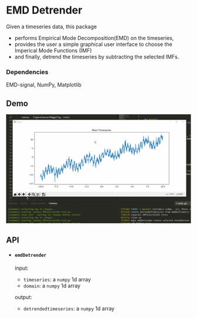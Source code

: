 # EMD Detrender
Given a timeseries data, this package
- performs Empirical Mode Decomposition(EMD) on the timeseries,
- provides the user a simple graphical user interface to choose the Imperical Mode Functions (IMF)
- and finally, detrend the timeseries by subtracting the selected IMFs.

### Dependencies
EMD-signal, NumPy, Matplotlib

## Demo
![IMFSubtractorGif](https://raw.githubusercontent.com/galibhassan/images/master/EmdDetrender%2002.gif)

## API
- #### `emdDetrender`
    input: <br>
    - `timeseries`: a `numpy` 1d array <br>
    - `domain`: a `numpy` 1d array <br>
    
    output: <br>
    - `detrendedtimeseries`: a `numpy` 1d array <br>
